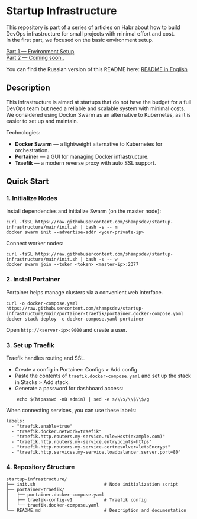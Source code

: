 # Startup Infrastructure

This repository is part of a series of articles on Habr about how to build DevOps infrastructure for small projects with minimal effort and cost.  
In the first part, we focused on the basic environment setup.

[Part 1 — Environment Setup](https://habr.com/ru/articles/904234/)  
[Part 2 — Coming soon..]()

You can find the Russian version of this README here: [README in English](README.md)

## Description
This infrastructure is aimed at startups that do not have the budget for a full DevOps team but need a reliable and scalable system with minimal costs. We considered using Docker Swarm as an alternative to Kubernetes, as it is easier to set up and maintain.

Technologies:
- **Docker Swarm** — a lightweight alternative to Kubernetes for orchestration.
- **Portainer** — a GUI for managing Docker infrastructure.
- **Traefik** — a modern reverse proxy with auto SSL support.

## Quick Start

### 1. Initialize Nodes

Install dependencies and initialize Swarm (on the master node):
```
curl -fsSL https://raw.githubusercontent.com/shampsdev/startup-infrastructure/main/init.sh | bash -s -- m  
docker swarm init --advertise-addr <your-private-ip>
```
Connect worker nodes:
```
curl -fsSL https://raw.githubusercontent.com/shampsdev/startup-infrastructure/main/init.sh | bash -s -- w  
docker swarm join --token <token> <master-ip>:2377
```
### 2. Install Portainer
Portainer helps manage clusters via a convenient web interface.
```
curl -o docker-compose.yaml https://raw.githubusercontent.com/shampsdev/startup-infrastructure/main/portainer-traefik/portainer.docker-compose.yaml  
docker stack deploy -c docker-compose.yaml portainer
```
Open `http://<server-ip>:9000` and create a user.

### 3. Set up Traefik
Traefik handles routing and SSL.

- Create a config in Portainer: Configs > Add config.
- Paste the contents of `traefik.docker-compose.yaml` and set up the stack in Stacks > Add stack.
- Generate a password for dashboard access:
```
    echo $(htpasswd -nB admin) | sed -e s/\\$/\\$\\$/g
```
When connecting services, you can use these labels:
```
labels:
  - "traefik.enable=true"
  - "traefik.docker.network=traefik"
  - "traefik.http.routers.my-service.rule=Host(example.com)"
  - "traefik.http.routers.my-service.entrypoints=https"
  - "traefik.http.routers.my-service.certresolver=letsEncrypt"
  - "traefik.http.services.my-service.loadbalancer.server.port=80"
```
### 4. Repository Structure
```
startup-infrastructure/  
├── init.sh                          # Node initialization script  
├── portainer-traefik/  
│   ├── portainer.docker-compose.yaml  
│   ├── traefik-config-v1            # Traefik config  
│   └── traefik.docker-compose.yaml  
└── README.md                        # Description and documentation
```